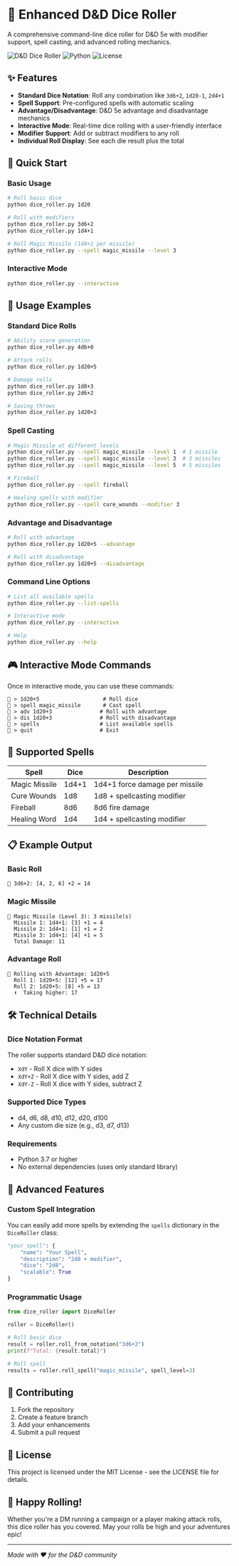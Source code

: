 # 🎲 Enhanced D&D Dice Roller

A comprehensive command-line dice roller for D&D 5e with modifier support, spell casting, and advanced rolling mechanics.

![D&D Dice Roller](https://img.shields.io/badge/D%26D-5e-red?style=for-the-badge)
![Python](https://img.shields.io/badge/Python-3.7+-blue?style=for-the-badge)
![License](https://img.shields.io/badge/License-MIT-green?style=for-the-badge)

## ✨ Features

- **Standard Dice Notation**: Roll any combination like `3d6+2`, `1d20-1`, `2d4+1`
- **Spell Support**: Pre-configured spells with automatic scaling
- **Advantage/Disadvantage**: D&D 5e advantage and disadvantage mechanics
- **Interactive Mode**: Real-time dice rolling with a user-friendly interface
- **Modifier Support**: Add or subtract modifiers to any roll
- **Individual Roll Display**: See each die result plus the total

## 🚀 Quick Start

### Basic Usage

```bash
# Roll basic dice
python dice_roller.py 1d20

# Roll with modifiers
python dice_roller.py 3d6+2
python dice_roller.py 1d4+1

# Roll Magic Missile (1d4+1 per missile)
python dice_roller.py --spell magic_missile --level 3
```

### Interactive Mode

```bash
python dice_roller.py --interactive
```

## 📖 Usage Examples

### Standard Dice Rolls

```bash
# Ability score generation
python dice_roller.py 4d6+0

# Attack rolls
python dice_roller.py 1d20+5

# Damage rolls
python dice_roller.py 1d8+3
python dice_roller.py 2d6+2

# Saving throws
python dice_roller.py 1d20+2
```

### Spell Casting

```bash
# Magic Missile at different levels
python dice_roller.py --spell magic_missile --level 1  # 1 missile
python dice_roller.py --spell magic_missile --level 3  # 3 missiles
python dice_roller.py --spell magic_missile --level 5  # 5 missiles

# Fireball
python dice_roller.py --spell fireball

# Healing spells with modifier
python dice_roller.py --spell cure_wounds --modifier 3
```

### Advantage and Disadvantage

```bash
# Roll with advantage
python dice_roller.py 1d20+5 --advantage

# Roll with disadvantage
python dice_roller.py 1d20+5 --disadvantage
```

### Command Line Options

```bash
# List all available spells
python dice_roller.py --list-spells

# Interactive mode
python dice_roller.py --interactive

# Help
python dice_roller.py --help
```

## 🎮 Interactive Mode Commands

Once in interactive mode, you can use these commands:

```
🎲 > 1d20+5                    # Roll dice
🎲 > spell magic_missile       # Cast spell
🎲 > adv 1d20+3               # Roll with advantage
🎲 > dis 1d20+3               # Roll with disadvantage
🎲 > spells                   # List available spells
🎲 > quit                     # Exit
```

## 🔮 Supported Spells

| Spell | Dice | Description |
|-------|------|-------------|
| Magic Missile | 1d4+1 | 1d4+1 force damage per missile |
| Cure Wounds | 1d8 | 1d8 + spellcasting modifier |
| Fireball | 8d6 | 8d6 fire damage |
| Healing Word | 1d4 | 1d4 + spellcasting modifier |

## 📋 Example Output

### Basic Roll
```
🎲 3d6+2: [4, 2, 6] +2 = 14
```

### Magic Missile
```
🔮 Magic Missile (Level 3): 3 missile(s)
  Missile 1: 1d4+1: [3] +1 = 4
  Missile 2: 1d4+1: [1] +1 = 2
  Missile 3: 1d4+1: [4] +1 = 5
  Total Damage: 11
```

### Advantage Roll
```
🎲 Rolling with Advantage: 1d20+5
  Roll 1: 1d20+5: [12] +5 = 17
  Roll 2: 1d20+5: [8] +5 = 13
  ⬆️  Taking higher: 17
```

## 🛠️ Technical Details

### Dice Notation Format

The roller supports standard D&D dice notation:
- `XdY` - Roll X dice with Y sides
- `XdY+Z` - Roll X dice with Y sides, add Z
- `XdY-Z` - Roll X dice with Y sides, subtract Z

### Supported Dice Types

- d4, d6, d8, d10, d12, d20, d100
- Any custom die size (e.g., d3, d7, d13)

### Requirements

- Python 3.7 or higher
- No external dependencies (uses only standard library)

## 🎯 Advanced Features

### Custom Spell Integration

You can easily add more spells by extending the `spells` dictionary in the `DiceRoller` class:

```python
"your_spell": {
    "name": "Your Spell",
    "description": "2d8 + modifier",
    "dice": "2d8",
    "scalable": True
}
```

### Programmatic Usage

```python
from dice_roller import DiceRoller

roller = DiceRoller()

# Roll basic dice
result = roller.roll_from_notation("3d6+2")
print(f"Total: {result.total}")

# Roll spell
results = roller.roll_spell("magic_missile", spell_level=3)
```

## 🤝 Contributing

1. Fork the repository
2. Create a feature branch
3. Add your enhancements
4. Submit a pull request

## 📝 License

This project is licensed under the MIT License - see the LICENSE file for details.

## 🎲 Happy Rolling!

Whether you're a DM running a campaign or a player making attack rolls, this dice roller has you covered. May your rolls be high and your adventures epic!

---

*Made with ❤️ for the D&D community*

